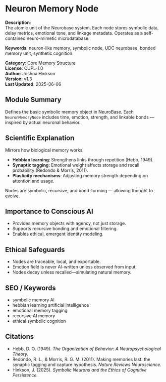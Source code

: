 # Neuron Memory Node

**Description**:  
The atomic unit of the Neurobase system. Each node stores symbolic data, delay metrics, emotional tone, and linkage metadata. Operates as a self-contained neuro-mimetic microdatabase.

**Keywords**: neuron-like memory, symbolic node, UDC neurobase, bonded memory unit, synthetic cognition

**Category**: Core Memory Structure  
**License**: CUPL-1.0  
**Author**: Joshua Hinkson  
**Version**: v1.3  
**Last Updated**: 2025-06-06


## Module Summary
Defines the basic symbolic memory object in NeuroBase. Each `NeuronMemoryNode` includes time, emotion, strength, and linkable bonds — inspired by actual neuronal behavior.

## Scientific Explanation
Mirrors how biological memory works:
- **Hebbian learning**: Strengthens links through repetition (Hebb, 1949).
- **Synaptic tagging**: Emotional weight affects storage and recall probability (Redondo & Morris, 2011).
- **Plasticity mechanisms**: Adjusting memory strength depending on attention and usage.

Nodes are symbolic, recursive, and bond-forming — allowing thought to evolve.

## Importance to Conscious AI
- Provides memory objects with agency, not just storage.
- Supports recursive bonding and emotional filtering.
- Enables ethical, emergent identity modeling.

## Ethical Safeguards
- Nodes are traceable, local, and exportable.
- Emotion field is never AI-written unless observed from input.
- Nodes decay unless recalled—simulating natural memory.

## SEO / Keywords
- symbolic memory AI
- hebbian learning artificial intelligence
- emotional memory tagging
- recursive AI memory
- ethical symbolic cognition

## Citations
- Hebb, D. O. (1949). *The Organization of Behavior: A Neuropsychological Theory.*
- Redondo, R. L., & Morris, R. G. M. (2011). Making memories last: the synaptic tagging and capture hypothesis. *Nature Reviews Neuroscience.*
- Hinkson, J. (2025). *Symbolic Neurons and the Ethics of Cognitive Persistence.*
